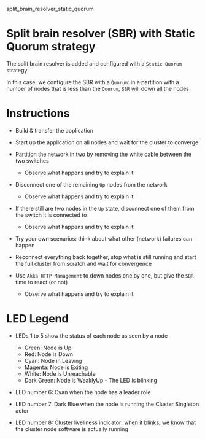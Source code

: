 split_brain_resolver_static_quorum

# Split brain resolver (SBR) with Static Quorum strategy

The split brain resolver is added and configured with a `Static Quorum` strategy

In this case, we configure the SBR with a `Quorum`: in a partition with a number of nodes that is less than the `Quorum`, `SBR` will down all the nodes

# Instructions

- Build & transfer the application
- Start up the application on all nodes and wait for the cluster to converge
- Partition the network in two by removing the white cable between the two
  switches
  - Observe what happens and try to explain it
- Disconnect one of the remaining `Up` nodes from the network
  - Observe what happens and try to explain it
- If there still are two nodes in the `Up` state, disconnect one of them
  from the switch it is connected to
  - Observe what happens and try to explain it

- Try your own scenarios: think about what other (network) failures can
  happen
  
- Reconnect everything back together, stop what is still running and
  start the full cluster from scratch and wait for convergence
- Use `Akka HTTP Management` to down nodes one by one, but give the `SBR`
  time to react (or not)
  - Observe what happens and try to explain it

# LED Legend

- LEDs 1 to 5 show the status of each node as seen by a node
    - Green:      Node is Up
    - Red:        Node is Down
    - Cyan:       Node in Leaving
    - Magenta:    Node is Exiting
    - White:      Node is Unreachable
    - Dark Green: Node is WeaklyUp - The LED is blinking

- LED number 6: Cyan when the node has a leader role
- LED number 7: Dark Blue when the node is running the Cluster Singleton actor
- LED number 8: Cluster liveliness indicator: when it blinks, we know
                that the cluster node software is actually running